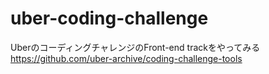 # uber-coding-challenge
UberのコーディングチャレンジのFront-end trackをやってみる
https://github.com/uber-archive/coding-challenge-tools